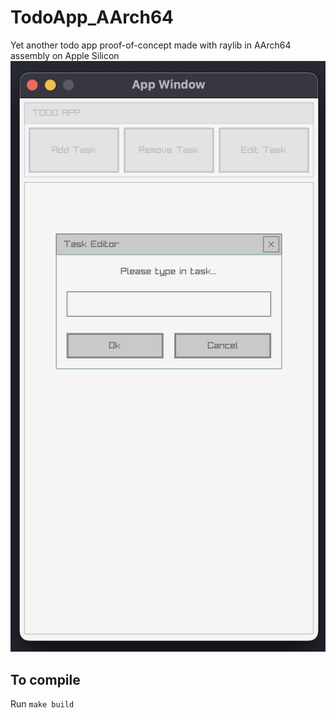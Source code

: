 # TodoApp_AArch64
 Yet another todo app proof-of-concept made with raylib in AArch64 assembly on Apple Silicon
 ![Image](https://github.com/stanle-cs/AssemblyTodo/blob/bcef092aee0cb794f5f1775ad9760e5f645b6b0c/Screenshot%202022-12-30%20at%203.23.04%20AM.png)
 ## To compile
 Run `make build`
